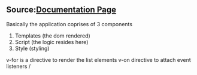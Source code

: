 ## Source:[Documentation Page](https://vuejs.org/v2/guide)

Basically the application coprises of 3 components

1. Templates (the dom rendered)
2. Script (the logic resides here)
3. Style (styling)

v-for is a directive to render the list elements
v-on directive to attach event listeners /

